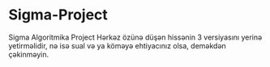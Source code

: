 # Sigma-Project
Sigma Algoritmika Project
Hərkəz özünə düşən hissənin 3 versiyasını yerinə yetirməlidir, nə isə sual və ya köməyə ehtiyacınız olsa, deməkdən çəkinməyin.
